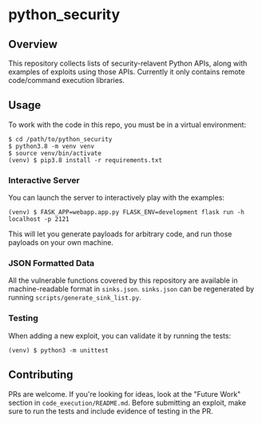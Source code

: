 # python_security

## Overview
This repository collects lists of security-relavent Python APIs, along with examples of exploits using those APIs. Currently it only contains remote code/command execution libraries.

## Usage

To work with the code in this repo, you must be in a virtual environment:

```
$ cd /path/to/python_security
$ python3.8 -m venv venv
$ source venv/bin/activate
(venv) $ pip3.8 install -r requirements.txt
```

### Interactive Server

You can launch the server to interactively play with the examples:

```
(venv) $ FASK_APP=webapp.app.py FLASK_ENV=development flask run -h localhost -p 2121
```

This will let you generate payloads for arbitrary code, and run those payloads on your own machine.

### JSON Formatted Data

All the vulnerable functions covered by this repository are available in machine-readable format in `sinks.json`. `sinks.json` can be regenerated by running `scripts/generate_sink_list.py`.

### Testing

When adding a new exploit, you can validate it by running the tests:
```
(venv) $ python3 -m unittest
```
## Contributing

PRs are welcome. If you're looking for ideas, look at the "Future Work" section in `code_execution/README.md`. Before submitting an exploit, make sure to run the tests and include evidence of testing in the PR.
